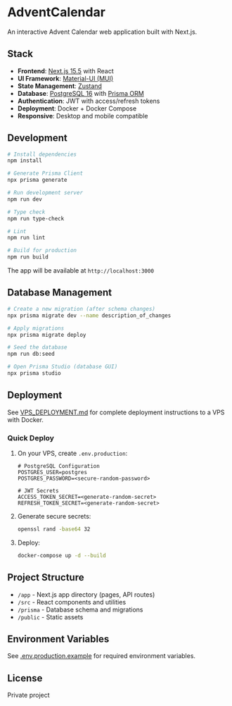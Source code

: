 # AdventCalendar

An interactive Advent Calendar web application built with Next.js.

## Stack

- **Frontend**: [Next.js 15.5](https://nextjs.org/) with React
- **UI Framework**: [Material-UI (MUI)](https://mui.com/)
- **State Management**: [Zustand](https://github.com/pmndrs/zustand)
- **Database**: [PostgreSQL 16](https://www.postgresql.org/) with [Prisma ORM](https://www.prisma.io/)
- **Authentication**: JWT with access/refresh tokens
- **Deployment**: Docker + Docker Compose
- **Responsive**: Desktop and mobile compatible

## Development

```bash
# Install dependencies
npm install

# Generate Prisma Client
npx prisma generate

# Run development server
npm run dev

# Type check
npm run type-check

# Lint
npm run lint

# Build for production
npm run build
```

The app will be available at `http://localhost:3000`

## Database Management

```bash
# Create a new migration (after schema changes)
npx prisma migrate dev --name description_of_changes

# Apply migrations
npx prisma migrate deploy

# Seed the database
npm run db:seed

# Open Prisma Studio (database GUI)
npx prisma studio
```

## Deployment

See [VPS_DEPLOYMENT.md](./VPS_DEPLOYMENT.md) for complete deployment instructions to a VPS with Docker.

### Quick Deploy

1. On your VPS, create `.env.production`:
   ```env
   # PostgreSQL Configuration
   POSTGRES_USER=postgres
   POSTGRES_PASSWORD=<secure-random-password>

   # JWT Secrets
   ACCESS_TOKEN_SECRET=<generate-random-secret>
   REFRESH_TOKEN_SECRET=<generate-random-secret>
   ```

2. Generate secure secrets:
   ```bash
   openssl rand -base64 32
   ```

3. Deploy:
   ```bash
   docker-compose up -d --build
   ```

## Project Structure

- `/app` - Next.js app directory (pages, API routes)
- `/src` - React components and utilities
- `/prisma` - Database schema and migrations
- `/public` - Static assets

## Environment Variables

See [.env.production.example](./.env.production.example) for required environment variables.

## License

Private project
